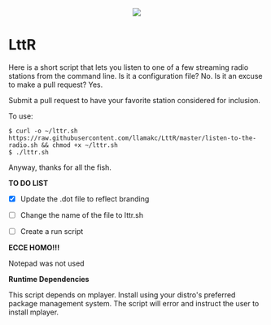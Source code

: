 <p align="center">
  <a href="https://github.com/llamakc/LttR"><img src="http://quantifier.org/~brock/lttr.png" align="center" /></a>  
</p>
<p align="center">

<h1>LttR</h1>

Here is a short script that lets you listen to one of a few streaming radio stations from the command line. Is it a configuration file? No. Is it an excuse to make a pull request? Yes.

Submit a pull request to have your favorite station considered for inclusion.

To use:
```
$ curl -o ~/lttr.sh https://raw.githubusercontent.com/llamakc/LttR/master/listen-to-the-radio.sh && chmod +x ~/lttr.sh
$ ./lttr.sh
```

Anyway, thanks for all the fish.

**TO DO LIST**

- [x] Update the .dot file to reflect branding
- [ ] Change the name of the file to lttr.sh
- [ ] Create a run script


**ECCE HOMO!!!**

Notepad was not used 
 
 **Runtime Dependencies**

This script depends on mplayer. Install using your distro's preferred package management system. The script will error and instruct the user to install mplayer.
